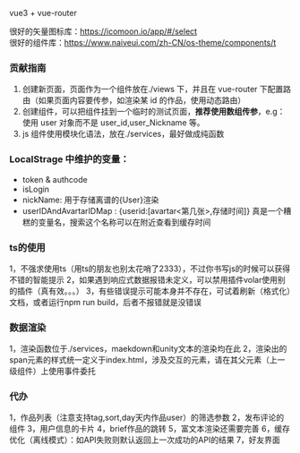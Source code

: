 vue3 + vue-router

很好的矢量图标库：https://icomoon.io/app/#/select  
很好的组件库：https://www.naiveui.com/zh-CN/os-theme/components/t

### 贡献指南

1. 创建新页面，页面作为一个组件放在./views 下，并且在 vue-router 下配置路由（如果页面内容要传参，如渲染某 id 的作品，使用动态路由）
2. 创建组件，可以把组件挂到一个临时的测试页面，**推荐使用数组传参**，e.g：使用 user 对象而不是 user_id,user_Nickname 等。
3. js 组件使用模块化语法，放在./services，最好做成纯函数

### LocalStrage 中维护的变量：

- token & authcode
- isLogin
- nickName: 用于存储离谱的{User}渲染
- userIDAndAvartarIDMap : {userid:[avartar<第几张>,存储时间]} 真是一个糟糕的变量名，搜索这个名称可以在附近查看到缓存时间


### ts的使用

1，不强求使用ts（用ts的朋友也别太花哨了2333），不过你书写js的时候可以获得不错的智能提示
2，如果遇到响应式数据报错未定义，可以禁用插件volar使用别的插件（真有效。。。）
3，有些错误提示可能本身并不存在，可试着刷新（格式化）文档，或者运行npm run build，后者不报错就是没错误

### 数据渲染

1，渲染函数位于./services，maekdown和unity文本的渲染均在此
2，渲染出的span元素的样式统一定义于index.html，涉及交互的元素，请在其父元素（上一级组件）上使用事件委托

### 代办
1，作品列表（注意支持tag,sort,day天内作品user）的筛选参数
2，发布评论的组件
3，用户信息的卡片
4，brief作品的跳转
5，富文本渲染还需要完善
6，缓存优化（离线模式）：如API失败则默认返回上一次成功的API的结果
7，好友界面